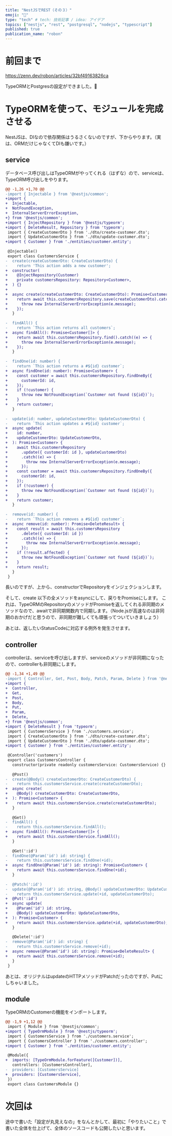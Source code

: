 ```yaml
---
title: "NestJSでREST（その３）"
emoji: "🦁"
type: "tech" # tech: 技術記事 / idea: アイデア
topics: ["nestjs", "rest", "postgresql", "nodejs", "typescript"]
published: true
publication_name: "robon"
---
```


# 前回まで

https://zenn.dev/robon/articles/32bf49163826ca

TypeORMとPostgresの設定ができました。👏

# TypeORMを使って、モジュールを完成させる
NestJSは、DIなので依存関係はうるさくないのですが、下からやります。（実は、ORMだけじゃなくてDIも嫌いです。）

## service
データベース呼び出しはTypeORMがやってくれる（はずな）ので、serviceは、TypeORM呼び出しをやります。

```diff ts:src/customers/customers.service.ts
@@ -1,26 +1,70 @@
-import { Injectable } from '@nestjs/common';
+import {
+  Injectable,
+  NotFoundException,
+  InternalServerErrorException,
+} from '@nestjs/common';
+import { InjectRepository } from '@nestjs/typeorm';
+import { DeleteResult, Repository } from 'typeorm';
 import { CreateCustomerDto } from './dto/create-customer.dto';
 import { UpdateCustomerDto } from './dto/update-customer.dto';
+import { Customer } from './entities/customer.entity';
 
 @Injectable()
 export class CustomersService {
-  create(createCustomerDto: CreateCustomerDto) {
-    return 'This action adds a new customer';
+  constructor(
+    @InjectRepository(Customer)
+    private customersRepository: Repository<Customer>,
+  ) {}
+
+  async create(createCustomerDto: CreateCustomerDto): Promise<Customer> {
+    return await this.customersRepository.save(createCustomerDto).catch((e) => {
+      throw new InternalServerErrorException(e.message);
+    });
   }
 
-  findAll() {
-    return `This action returns all customers`;
+  async findAll(): Promise<Customer[]> {
+    return await this.customersRepository.find().catch((e) => {
+      throw new InternalServerErrorException(e.message);
+    });
   }
 
-  findOne(id: number) {
-    return `This action returns a #${id} customer`;
+  async findOne(id: number): Promise<Customer> {
+    const customer = await this.customersRepository.findOneBy({
+      customerId: id,
+    });
+    if (!customer) {
+      throw new NotFoundException(`Customer not found (${id})`);
+    }
+    return customer;
   }
 
-  update(id: number, updateCustomerDto: UpdateCustomerDto) {
-    return `This action updates a #${id} customer`;
+  async update(
+    id: number,
+    updateCustomerDto: UpdateCustomerDto,
+  ): Promise<Customer> {
+    await this.customersRepository
+      .update({ customerId: id }, updateCustomerDto)
+      .catch((e) => {
+        throw new InternalServerErrorException(e.message);
+      });
+    const customer = await this.customersRepository.findOneBy({
+      customerId: id,
+    });
+    if (!customer) {
+      throw new NotFoundException(`Customer not found (${id})`);
+    }
+    return customer;
   }
 
-  remove(id: number) {
-    return `This action removes a #${id} customer`;
+  async remove(id: number): Promise<DeleteResult> {
+    const result = await this.customersRepository
+      .delete({ customerId: id })
+      .catch((e) => {
+        throw new InternalServerErrorException(e.message);
+      });
+    if (!result.affected) {
+      throw new NotFoundException(`Customer not found (${id})`);
+    }
+    return result;
   }
 }
```

長いのですが、上から、constructorでRepositoryをインジェクションします。

そして、create 以下の全メソッドをasyncにして、戻りをPromiseにします。
これは、TypeORMのRepositoryのメソッドがPromiseを返してくれる非同期のメソッドなので、awaitで非同期関数内で同期します。（Node.jsが高速なのは非同期のおかげだと思うので、非同期が難しくても頑張ってついていきましょう）

あとは、返したいStatusCodeに対応する例外を発生させます。

## controller
controllerは、serviceを呼び出しますが、serviceのメソッドが非同期になったので、controllerも非同期にします。

```diff ts:src/customers/customers.controller.ts
@@ -1,34 +1,49 @@
-import { Controller, Get, Post, Body, Patch, Param, Delete } from '@nestjs/common';
+import {
+  Controller,
+  Get,
+  Post,
+  Body,
+  Put,
+  Param,
+  Delete,
+} from '@nestjs/common';
+import { DeleteResult } from 'typeorm';
 import { CustomersService } from './customers.service';
 import { CreateCustomerDto } from './dto/create-customer.dto';
 import { UpdateCustomerDto } from './dto/update-customer.dto';
+import { Customer } from './entities/customer.entity';
 
 @Controller('customers')
 export class CustomersController {
   constructor(private readonly customersService: CustomersService) {}
 
   @Post()
-  create(@Body() createCustomerDto: CreateCustomerDto) {
-    return this.customersService.create(createCustomerDto);
+  async create(
+    @Body() createCustomerDto: CreateCustomerDto,
+  ): Promise<Customer> {
+    return await this.customersService.create(createCustomerDto);
   }
 
   @Get()
-  findAll() {
-    return this.customersService.findAll();
+  async findAll(): Promise<Customer[]> {
+    return await this.customersService.findAll();
   }
 
   @Get(':id')
-  findOne(@Param('id') id: string) {
-    return this.customersService.findOne(+id);
+  async findOne(@Param('id') id: string): Promise<Customer> {
+    return await this.customersService.findOne(+id);
   }
 
-  @Patch(':id')
-  update(@Param('id') id: string, @Body() updateCustomerDto: UpdateCustomerDto) {
-    return this.customersService.update(+id, updateCustomerDto);
+  @Put(':id')
+  async update(
+    @Param('id') id: string,
+    @Body() updateCustomerDto: UpdateCustomerDto,
+  ): Promise<Customer> {
+    return await this.customersService.update(+id, updateCustomerDto);
   }
 
   @Delete(':id')
-  remove(@Param('id') id: string) {
-    return this.customersService.remove(+id);
+  async remove(@Param('id') id: string): Promise<DeleteResult> {
+    return await this.customersService.remove(+id);
   }
 }
```

あとは、オリジナルはupdateのHTTPメソッドがPatchだったのですが、Putにしちゃいました。

## module
TypeORMのCustomerの機能をインポートします。

```diff ts:src/customers/customers.module.ts
@@ -1,9 +1,12 @@
 import { Module } from '@nestjs/common';
+import { TypeOrmModule } from '@nestjs/typeorm';
 import { CustomersService } from './customers.service';
 import { CustomersController } from './customers.controller';
+import { Customer } from './entities/customer.entity';
 
 @Module({
+  imports: [TypeOrmModule.forFeature([Customer])],
   controllers: [CustomersController],
-  providers: [CustomersService]
+  providers: [CustomersService],
 })
 export class CustomersModule {}
```

# 次回は

途中で書いた「設定が丸見えなの」をなんとかして、最初に「やりたいこと」で書いた全体を仕上げて、全体のソースコードも公開したいと思います。

<!-- https://zenn.dev/robon/articles/3f277a2b1b95a3 -->
